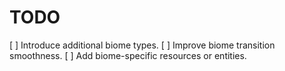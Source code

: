 # TODO

[ ] Introduce additional biome types.
[ ] Improve biome transition smoothness.
[ ] Add biome-specific resources or entities.